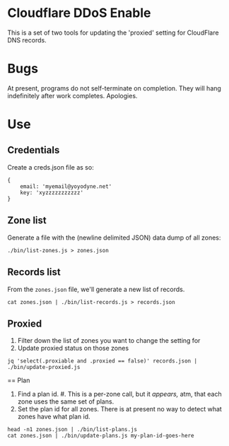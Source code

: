 # Cloudflare DDoS Enable

This is a set of two tools for updating the 'proxied' setting for CloudFlare DNS records.

# Bugs

At present, programs do not self-terminate on completion. They will hang indefinitely after work completes. Apologies.

# Use

## Credentials

Create a creds.json file as so:

```
{
	email: 'myemail@yoyodyne.net'
	key: 'xyzzzzzzzzzzz'
}
```

## Zone list

Generate a file with the (newline delimited JSON) data dump of all zones:

```
./bin/list-zones.js > zones.json
```

## Records list

From the `zones.json` file, we'll generate a new list of records.

```
cat zones.json | ./bin/list-records.js > records.json
```

## Proxied

1. Filter down the list of zones you want to change the setting for
2. Update proxied status on those zones

```
jq 'select(.proxiable and .proxied == false)' records.json | ./bin/update-proxied.js
```

== Plan

1. Find a plan id.
  #. This is a per-zone call, but it *appears,* atm, that each zone uses the same set of plans. 
2. Set the plan id for all zones. There is at present no way to detect what zones have what plan id.

```
head -n1 zones.json | ./bin/list-plans.js
cat zones.json | ./bin/update-plans.js my-plan-id-goes-here
```
